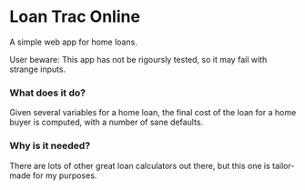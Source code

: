 # Loan Trac Online
A simple web app for home loans.

User beware: This app has not be rigoursly tested, so it may fail with strange inputs.

### What does it do?
Given several variables for a home loan, the final cost of the loan for a home buyer is computed, with a number of sane defaults.

### Why is it needed?
There are lots of other great loan calculators out there, but this one is tailor-made for my purposes.    
